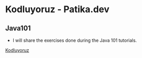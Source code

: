 # Kodluyoruz - Patika.dev
## Java101 
- I will share the exercises done during the Java 101 tutorials.

[Kodluyoruz](https://courses.kodluyoruz.org/)
